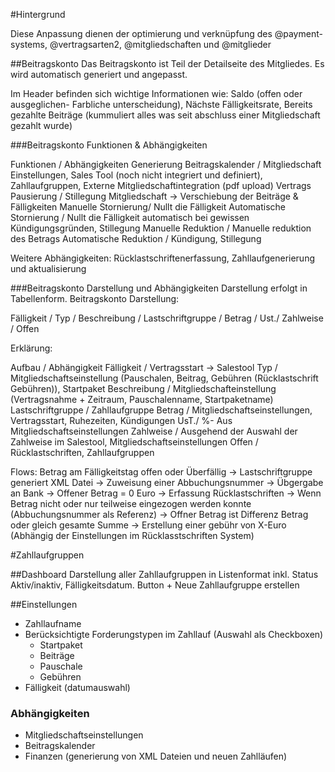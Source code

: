 #Hintergrund

Diese Anpassung dienen der optimierung und verknüpfung des @payment-systems, @vertragsarten2, @mitgliedschaften und @mitglieder 


##Beitragskonto
Das Beitragskonto ist Teil der Detailseite des Mitgliedes. Es wird automatisch generiert und angepasst. 

Im Header befinden sich wichtige Informationen wie: Saldo (offen oder ausgeglichen- Farbliche unterscheidung), Nächste Fälligkeitsrate, Bereits gezahlte Beiträge (kummuliert alles was seit abschluss einer Mitgliedschaft gezahlt wurde)

###Beitragskonto Funktionen & Abhängigkeiten

Funktionen / Abhängigkeiten
Generierung Beitragskalender / Mitgliedschaft Einstellungen, Sales Tool (noch nicht integriert und definiert), Zahllaufgruppen, Externe Mitgliedschaftintegration (pdf upload)
Vertrags Pausierung / Stillegung Mitgliedschaft -> Verschiebung der Beiträge & Fälligkeiten
Manuelle Stornierung/ Nullt die Fälligkeit
Automatische Stornierung / Nullt die Fälligkeit automatisch bei gewissen Kündigungsgründen, Stillegung
Manuelle Reduktion / Manuelle reduktion des Betrags
Automatische Reduktion / Kündigung, Stillegung

Weitere Abhängigkeiten: Rücklastschriftenerfassung, Zahllaufgenerierung und aktualisierung


###Beitragskonto Darstellung und Abhängigkeiten
Darstellung erfolgt in Tabellenform.
Beitragskonto Darstellung:

Fälligkeit / Typ / Beschreibung / Lastschriftgruppe / Betrag / Ust./ Zahlweise / Offen

Erklärung:

Aufbau / Abhängigkeit
Fälligkeit / Vertragsstart -> Salestool
Typ / Mitgliedschaftseinstellung (Pauschalen, Beitrag, Gebühren (Rücklastschrift Gebühren)), Startpaket
Beschreibung / Mitgliedschafteinstellung (Vertragsnahme + Zeitraum, Pauschalenname, Startpaketname)
Lastschriftgruppe / Zahllaufgruppe
Betrag / Mitgliedschaftseinstellungen, Vertragsstart, Ruhezeiten, Kündigungen
UsT./ %- Aus Mitgliedschaftseinstellungen
Zahlweise / Ausgehend der Auswahl der Zahlweise im Salestool, Mitgliedschaftseinstellungen
Offen / Rücklastschriften, Zahllaufgruppen

Flows: Betrag am Fälligkeitstag offen oder Überfällig -> Lastschriftgruppe generiert XML Datei -> Zuweisung einer Abbuchungsnummer  -> Übgergabe an Bank -> Offener Betrag = 0 Euro -> Erfassung Rücklastschriften -> Wenn Betrag nicht oder nur teilweise eingezogen werden konnte (Abbuchungsnummer als Referenz) -> Offner Betrag ist Differenz Betrag oder gleich gesamte Summe -> Erstellung einer gebühr von X-Euro (Abhängig der Einstellungen im Rücklasstschriften System) 


#Zahllaufgruppen

##Dashboard
Darstellung aller Zahllaufgruppen in Listenformat inkl. Status Aktiv/inaktiv, Fälligkeitsdatum. Button + Neue Zahllaufgruppe erstellen

##Einstellungen
- Zahllaufname
- Berücksichtigte Forderungstypen im Zahllauf (Auswahl als Checkboxen)
    - Startpaket
    - Beiträge 
    - Pauschale
    - Gebühren
- Fälligkeit (datumauswahl)

### Abhängigkeiten
- Mitgliedschaftseinstellungen
- Beitragskalender
- Finanzen (generierung von XML Dateien und neuen Zahlläufen)